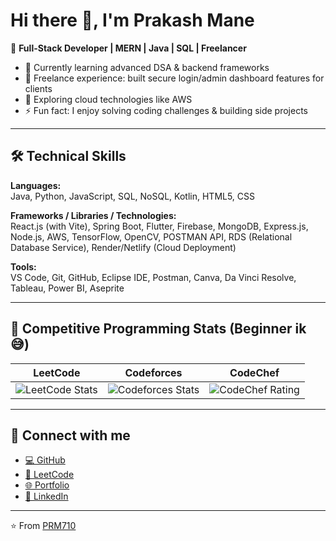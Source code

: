 # Hi there 👋, I'm Prakash Mane  

🚀 **Full-Stack Developer | MERN | Java | SQL | Freelancer**  

- 🌱 Currently learning advanced DSA & backend frameworks  
- 💼 Freelance experience: built secure login/admin dashboard features for clients  
- 🔭 Exploring cloud technologies like AWS  
- ⚡ Fun fact: I enjoy solving coding challenges & building side projects  

---

## 🛠️ Technical Skills  

**Languages:**  
Java, Python, JavaScript, SQL, NoSQL, Kotlin, HTML5, CSS  

**Frameworks / Libraries / Technologies:**  
React.js (with Vite), Spring Boot, Flutter, Firebase, MongoDB, Express.js, Node.js, AWS, TensorFlow, OpenCV, POSTMAN API, RDS (Relational Database Service), Render/Netlify (Cloud Deployment)  

**Tools:**  
VS Code, Git, GitHub, Eclipse IDE, Postman, Canva, Da Vinci Resolve, Tableau, Power BI, Aseprite  

---

## 🧩 Competitive Programming Stats (Beginner ik 😅)

| LeetCode | Codeforces | CodeChef |
|----------|------------|----------|
| ![LeetCode Stats](https://leetcard.jacoblin.cool/PRM710?theme=dark&ext=heatmap) | ![Codeforces Stats](https://codeforces-readme-stats.vercel.app/api/card?username=PRM710) | ![CodeChef Rating](https://cp-logo.vercel.app/codechef/prm412) |

---

## 🔗 Connect with me
- [💻 GitHub](https://github.com/PRM710)  
- [📘 LeetCode](https://leetcode.com/u/PRM710/)  
- [🌐 Portfolio](https://your-portfolio-link.com)  
- [💼 LinkedIn](https://linkedin.com/in/your-link)  

---

⭐️ From [PRM710](https://github.com/PRM710)
